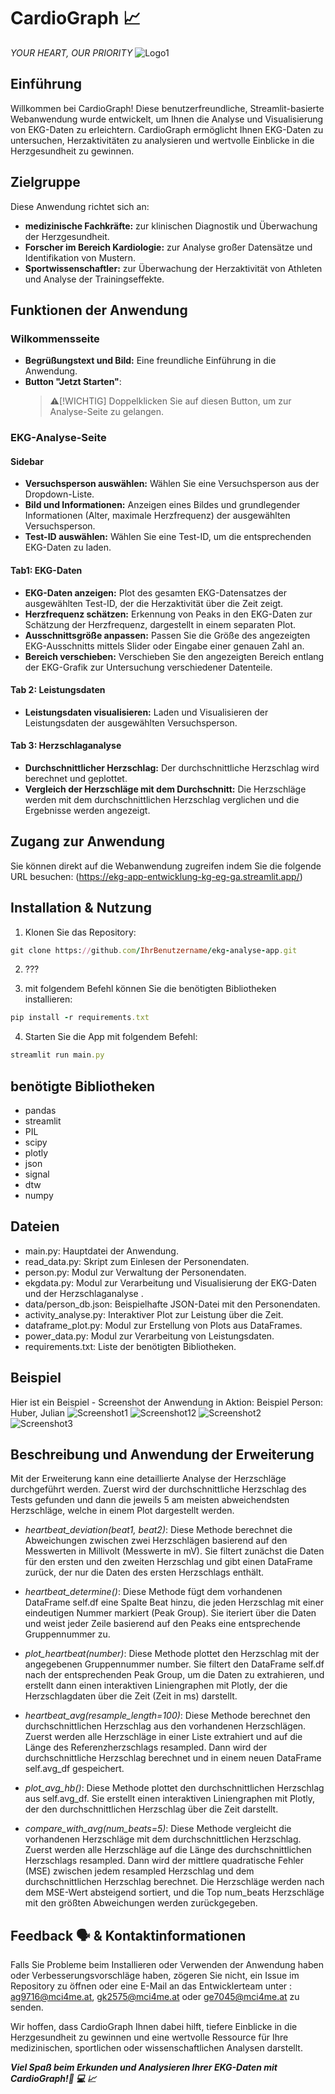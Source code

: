# CardioGraph 📈
*YOUR HEART, OUR PRIORITY*
![Logo1](CardioGraph-Logo.png)


## Einführung
Willkommen bei CardioGraph! Diese benutzerfreundliche, Streamlit-basierte Webanwendung wurde entwickelt, um Ihnen die Analyse und Visualisierung von EKG-Daten zu erleichtern. CardioGraph ermöglicht Ihnen EKG-Daten zu untersuchen, Herzaktivitäten zu analysieren und wertvolle Einblicke in die Herzgesundheit zu gewinnen.


## Zielgruppe
Diese Anwendung richtet sich an:
- **medizinische Fachkräfte:** zur klinischen Diagnostik und Überwachung der Herzgesundheit.
- **Forscher im Bereich Kardiologie:** zur Analyse großer Datensätze und Identifikation von Mustern.
- **Sportwissenschaftler:** zur Überwachung der Herzaktivität von Athleten und Analyse der Trainingseffekte.


## Funktionen der Anwendung
### Wilkommensseite
- **Begrüßungstext und Bild:** Eine freundliche Einführung in die Anwendung.
- **Button "Jetzt Starten"**:
  >⚠️[!WICHTIG]
  >Doppelklicken Sie auf diesen Button, um zur Analyse-Seite zu gelangen.

### EKG-Analyse-Seite
#### Sidebar
- **Versuchsperson auswählen:**
  Wählen Sie eine Versuchsperson aus der Dropdown-Liste.
- **Bild und Informationen:**
  Anzeigen eines Bildes und grundlegender Informationen (Alter, maximale Herzfrequenz) der ausgewählten Versuchsperson.
- **Test-ID auswählen:**
  Wählen Sie eine Test-ID, um die entsprechenden EKG-Daten zu laden.

#### Tab1: EKG-Daten
- **EKG-Daten anzeigen:**
  Plot des gesamten EKG-Datensatzes der ausgewählten Test-ID, der die Herzaktivität über die Zeit zeigt. 
- **Herzfrequenz schätzen:**
  Erkennung von Peaks in den EKG-Daten zur Schätzung der Herzfrequenz, dargestellt in einem separaten Plot.
- **Ausschnittsgröße anpassen:**
  Passen Sie die Größe des angezeigten EKG-Ausschnitts mittels Slider oder Eingabe einer genauen Zahl an.
- **Bereich verschieben:**
  Verschieben Sie den angezeigten Bereich entlang der EKG-Grafik zur Untersuchung verschiedener Datenteile.

#### Tab 2: Leistungsdaten
- **Leistungsdaten visualisieren:**
  Laden und Visualisieren der Leistungsdaten der ausgewählten Versuchsperson.

#### Tab 3: Herzschlaganalyse
- **Durchschnittlicher Herzschlag:**
  Der durchschnittliche Herzschlag wird berechnet und geplottet.
- **Vergleich der Herzschläge mit dem Durchschnitt:**
  Die Herzschläge werden mit dem durchschnittlichen Herzschlag verglichen und die Ergebnisse werden angezeigt.


## Zugang zur Anwendung
Sie können direkt auf die Webanwendung zugreifen indem Sie die folgende URL besuchen:
(https://ekg-app-entwicklung-kg-eg-ga.streamlit.app/)


## Installation & Nutzung
1. Klonen Sie das Repository:
```ruby
git clone https://github.com/IhrBenutzername/ekg-analyse-app.git
```

2. ???

3. mit folgendem Befehl können Sie die benötigten Bibliotheken installieren:
```ruby
pip install -r requirements.txt
```

4. Starten Sie die App mit folgendem Befehl:
```ruby
streamlit run main.py
```

## benötigte Bibliotheken
- pandas
- streamlit
- PIL
- scipy
- plotly
- json
- signal
- dtw
- numpy


## Dateien
- main.py: Hauptdatei der Anwendung.
- read_data.py: Skript zum Einlesen der Personendaten.
- person.py: Modul zur Verwaltung der Personendaten.
- ekgdata.py: Modul zur Verarbeitung und Visualisierung der EKG-Daten und der Herzschlaganalyse .
- data/person_db.json: Beispielhafte JSON-Datei mit den Personendaten.
- activity_analyse.py: Interaktiver Plot zur Leistung über die Zeit.
- dataframe_plot.py: Modul zur Erstellung von Plots aus DataFrames.
- power_data.py: Modul zur Verarbeitung von Leistungsdaten.
- requirements.txt: Liste der benötigten Bibliotheken.


## Beispiel
Hier ist ein Beispiel - Screenshot der Anwendung in Aktion:
Beispiel Person: Huber, Julian
![Screenshot1](screenshot_1.png)
![Screenshot12](screenshot_12.jpeg)
![Screenshot2](screenshot_2.png)
![Screenshot3](screenshot_3.png)


## Beschreibung und Anwendung der Erweiterung
Mit der Erweiterung kann eine detaillierte Analyse der Herzschläge durchgeführt werden. Zuerst wird der durchschnittliche Herzschlag des Tests gefunden und dann die jeweils 5 am meisten abweichendsten Herzschläge, welche in einem Plot dargestellt werden.

- *heartbeat_deviation(beat1, beat2)*:
Diese Methode berechnet die Abweichungen zwischen zwei Herzschlägen basierend auf den Messwerten in Millivolt (Messwerte in mV). Sie filtert zunächst die Daten für den ersten und den zweiten Herzschlag und gibt einen DataFrame zurück, der nur die Daten des ersten Herzschlags enthält.

- *heartbeat_determine()*:
Diese Methode fügt dem vorhandenen DataFrame self.df eine Spalte Beat hinzu, die jeden Herzschlag mit einer eindeutigen Nummer markiert (Peak Group). Sie iteriert über die Daten und weist jeder Zeile basierend auf den Peaks eine entsprechende Gruppennummer zu.

- *plot_heartbeat(number)*:
Diese Methode plottet den Herzschlag mit der angegebenen Gruppennummer number. Sie filtert den DataFrame self.df nach der entsprechenden Peak Group, um die Daten zu extrahieren, und erstellt dann einen interaktiven Liniengraphen mit Plotly, der die Herzschlagdaten über die Zeit (Zeit in ms) darstellt.

- *heartbeat_avg(resample_length=100)*:
Diese Methode berechnet den durchschnittlichen Herzschlag aus den vorhandenen Herzschlägen. Zuerst werden alle Herzschläge in einer Liste extrahiert und auf die Länge des Referenzherzschlags resampled. Dann wird der durchschnittliche Herzschlag berechnet und in einem neuen DataFrame self.avg_df gespeichert.

- *plot_avg_hb()*:
Diese Methode plottet den durchschnittlichen Herzschlag aus self.avg_df. Sie erstellt einen interaktiven Liniengraphen mit Plotly, der den durchschnittlichen Herzschlag über die Zeit darstellt.

- *compare_with_avg(num_beats=5)*:
Diese Methode vergleicht die vorhandenen Herzschläge mit dem durchschnittlichen Herzschlag. Zuerst werden alle Herzschläge auf die Länge des durchschnittlichen Herzschlags resampled. Dann wird der mittlere quadratische Fehler (MSE) zwischen jedem resampled Herzschlag und dem durchschnittlichen Herzschlag berechnet. Die Herzschläge werden nach dem MSE-Wert absteigend sortiert, und die Top num_beats Herzschläge mit den größten Abweichungen werden zurückgegeben.


## Feedback 🗣️ & Kontaktinformationen
Falls Sie Probleme beim Installieren oder Verwenden der Anwendung haben oder Verbesserungsvorschläge haben, zögeren Sie nicht, ein Issue im Repository zu öffnen oder eine E-Mail an das Entwicklerteam unter : ag9716@mci4me.at, gk2575@mci4me.at oder ge7045@mci4me.at zu senden.


Wir hoffen, dass CardioGraph Ihnen dabei hilft, tiefere Einblicke in die Herzgesundheit zu gewinnen und eine wertvolle Ressource für Ihre medizinischen, sportlichen oder wissenschaftlichen Analysen darstellt.

***Viel Spaß beim Erkunden und Analysieren Ihrer EKG-Daten mit CardioGraph!🦾 💻 📈***
